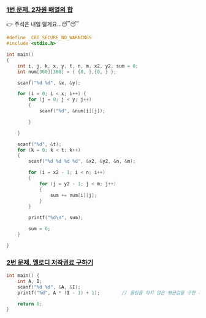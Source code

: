 ### [ 1번 문제. 2차원 배열의 합 ](https://www.acmicpc.net/problem/2167)

👉 주석은 내일 달게요...😴😴
```C
#define _CRT_SECURE_NO_WARNINGS
#include <stdio.h>

int main() 
{
	int i, j, k, x, y, t, n, m, x2, y2, sum = 0;
	int num[300][300] = { {0, },{0, } };

	scanf("%d %d", &x, &y);

	for (i = 0; i < x; i++) {
		for (j = 0; j < y; j++) 
		{
			scanf("%d", &num[i][j]);

		}

	}

	scanf("%d", &t);
	for (k = 0; k < t; k++)
	{
		scanf("%d %d %d %d", &x2, &y2, &n, &m);

		for (i = x2 - 1; i < n; i++)
		{
			for (j = y2 - 1; j < m; j++)
			{
				sum += num[i][j];
			}
		}

		printf("%d\n", sum);

		sum = 0;
	}

}

```





### [ 2번 문제. 멜로디 저작권료 구하기 ](https://www.acmicpc.net/problem/2914)

```c
int main() {
    int A, I;
    scanf("%d %d", &A, &I);
    printf("%d", A * (I - 1) + 1);        // 올림을 하지 않은 평균값을 구한 후 +1

    return 0;
}

```
